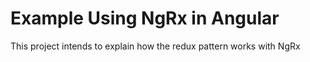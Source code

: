 # Example Using NgRx in Angular

This project intends to explain how the redux pattern works with NgRx
